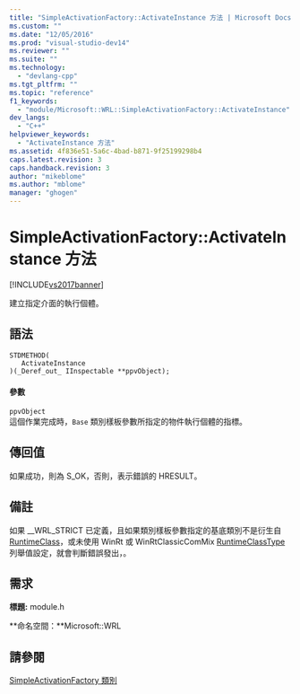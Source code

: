 ```yaml
---
title: "SimpleActivationFactory::ActivateInstance 方法 | Microsoft Docs"
ms.custom: ""
ms.date: "12/05/2016"
ms.prod: "visual-studio-dev14"
ms.reviewer: ""
ms.suite: ""
ms.technology: 
  - "devlang-cpp"
ms.tgt_pltfrm: ""
ms.topic: "reference"
f1_keywords: 
  - "module/Microsoft::WRL::SimpleActivationFactory::ActivateInstance"
dev_langs: 
  - "C++"
helpviewer_keywords: 
  - "ActivateInstance 方法"
ms.assetid: 4f836e51-5a6c-4bad-b871-9f25199298b4
caps.latest.revision: 3
caps.handback.revision: 3
author: "mikeblome"
ms.author: "mblome"
manager: "ghogen"
---
```

# SimpleActivationFactory::ActivateInstance 方法
[!INCLUDE[vs2017banner](../assembler/inline/includes/vs2017banner.md)]

建立指定介面的執行個體。  
  
## 語法  
  
```  
STDMETHOD(  
   ActivateInstance  
)(_Deref_out_ IInspectable **ppvObject);  
```  
  
#### 參數  
 `ppvObject`  
 這個作業完成時，`Base` 類別樣板參數所指定的物件執行個體的指標。  
  
## 傳回值  
 如果成功，則為 S\_OK，否則，表示錯誤的 HRESULT。  
  
## 備註  
 如果 \_\_WRL\_STRICT 已定義，且如果類別樣板參數指定的基底類別不是衍生自 [RuntimeClass](../windows/runtimeclass-class.md)，或未使用 WinRt 或 WinRtClassicComMix [RuntimeClassType](../windows/runtimeclasstype-enumeration.md) 列舉值設定，就會判斷錯誤發出，。  
  
## 需求  
 **標題:** module.h  
  
 **命名空間：**Microsoft::WRL  
  
## 請參閱  
 [SimpleActivationFactory 類別](../windows/simpleactivationfactory-class.md)